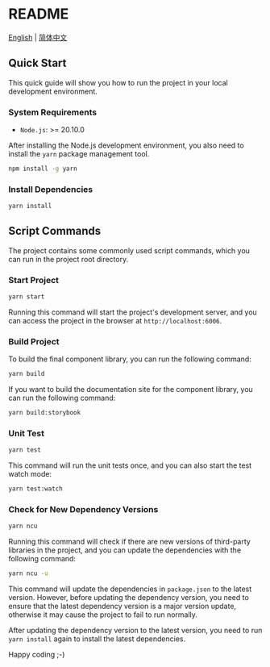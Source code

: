 # README

[English](./README.md) | [简体中文](./README_ZH.md)

## Quick Start

This quick guide will show you how to run the project in your local development environment.

### System Requirements

- `Node.js`: >= 20.10.0

After installing the Node.js development environment, you also need to install the `yarn` package management tool.

```bash
npm install -g yarn
```

### Install Dependencies

```bash
yarn install
```

## Script Commands

The project contains some commonly used script commands, which you can run in the project root directory.

### Start Project

```bash
yarn start
```

Running this command will start the project's development server, and you can access the project in the browser at `http://localhost:6006`.

### Build Project

To build the final component library, you can run the following command:

```bash
yarn build
```

If you want to build the documentation site for the component library, you can run the following command:

```bash
yarn build:storybook
```

### Unit Test

```bash
yarn test
```

This command will run the unit tests once, and you can also start the test watch mode:

```bash
yarn test:watch
```

### Check for New Dependency Versions

```bash
yarn ncu
```

Running this command will check if there are new versions of third-party libraries in the project, and you can update the dependencies with the following command:

```bash
yarn ncu -u
```

This command will update the dependencies in `package.json` to the latest version. However, before updating the dependency version, you need to ensure that the latest dependency version is a major version update, otherwise it may cause the project to fail to run normally.

After updating the dependency version to the latest version, you need to run `yarn install` again to install the latest dependencies.

Happy coding ;-)
